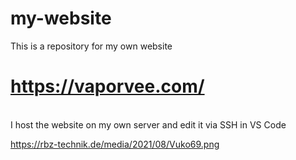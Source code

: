 # my-website
This is a repository for my own website <h1><b>https://vaporvee.com/</b></h1><br>
I host the website on my own server and edit it via SSH in VS Code

https://rbz-technik.de/media/2021/08/Vuko69.png
